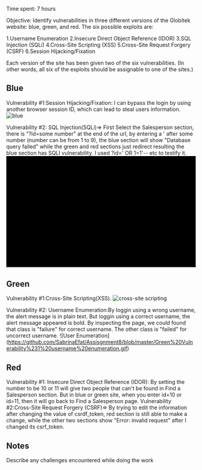 Time spent: 7 hours 

Objective: Identify vulnerabilities in three different versions of the Globitek website: blue, green, and red.
The six possible exploits are:

1.Username Enumeration
2.Insecure Direct Object Reference (IDOR)
3.SQL Injection (SQLi)
4.Cross-Site Scripting (XSS)
5.Cross-Site Request Forgery (CSRF)
6.Session Hijacking/Fixation

Each version of the site has been given two of the six vulnerabilities. (In other words, all six of the exploits should be assignable to one of the sites.)
## Blue

Vulnerability #1:Session Hijacking/Fixation: 
I can bypass the login by using another browser session ID, which can lead to steal users information.
![blue](https://user-images.githubusercontent.com/42579932/48589990-e58dfd00-e90b-11e8-8273-c5fbf733a6b8.gif)

Vulnerability #2: SQL Injection(SQLi)=> First Select the Salesperson section, there is "?id=some number" at the end of the url, by entering a ' after some number (number can be from 1 to 9), the blue section will show "Database query failed" while the green and red sections just redirect resulting the blue section has SQLI vulnerability. I used ?id=' OR 1=1'-- etc to testify it.
![blue](https://github.com/SabrinaEfat/Assisgnment8/blob/master/sql.gif)

## Green

Vulnerability #1:Cross-Site Scripting(XSS).
![cross-site scripting](https://user-images.githubusercontent.com/42579932/48592108-dc555e00-e914-11e8-9db4-d03b3b5d57f0.gif)


Vulnerability #2: Username Enumeration:By loggin using a wrong username, the alert message is in plain text. But loggin using a correct username, the alert message appeared is bold. By inspecting the page, we could found that class is "failure" for correct username. The other class is "failed" for uncorrect username.
![User Enumeration] (https://github.com/SabrinaEfat/Assisgnment8/blob/master/Green%20Vulnerability%231%20username%20enumeration.gif)
## Red

Vulnerability #1: Insecure Direct Object Reference (IDOR): By setting the number to be 10 or 11 will give two people that can't be found in Find a Salesperson section. But in blue or green site, when you enter id=10 or id=11, then it will go back to Find a Salesperson page.
Vulnerability #2:Cross-Site Request Forgery (CSRF)=> By trying to edit the information after changing the value of csrdf_token, red section is still able to make a change, while the other two sections show "Error: invalid request" after I changed its csrf_token.





## Notes

Describe any challenges encountered while doing the work


